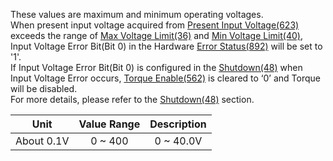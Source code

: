 These values are maximum and minimum operating voltages.  
When present input voltage acquired from [Present Input Voltage(623)] exceeds the range of [Max Voltage Limit(36)] and [Min Voltage Limit(40)], Input Voltage Error Bit(Bit 0) in the Hardware [Error Status(892)] will be set to '1'.  
If Input Voltage Error Bit(Bit 0) is configured in the [Shutdown(48)] when Input Voltage Error occurs, [Torque Enable(562)] is cleared to ‘0’ and Torque will be disabled.  
For more details, please refer to the [Shutdown(48)] section.

|    Unit    | Value Range | Description |
|:----------:|:-----------:|:-----------:|
| About 0.1V |   0 ~ 400   |  0 ~ 40.0V  |

[Shutdown(48)]: #shutdown
[Present Input Voltage(623)]: #present-input-voltage623
[Max Voltage Limit(36)]: #minmax-voltage-limit22-24
[Min Voltage Limit(40)]: #minmax-voltage-limit22-24
[Error Status(892)]: #error-status892
[Torque Enable(562)]: #torque-enable562

